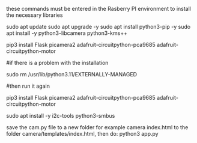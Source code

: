 these commands must be entered in the Rasberry PI environment to install the necessary libraries

sudo apt update
sudo apt upgrade -y
sudo apt install python3-pip -y
sudo apt install -y python3-libcamera python3-kms++

pip3 install Flask picamera2 adafruit-circuitpython-pca9685 adafruit-circuitpython-motor

#if there is a problem with the installation

sudo rm /usr/lib/python3.11/EXTERNALLY-MANAGED

#then run it again

pip3 install Flask picamera2 adafruit-circuitpython-pca9685 adafruit-circuitpython-motor

sudo apt install -y i2c-tools python3-smbus

save the cam.py file to a new folder for example camera 
index.html to the folder camera/templates/index.html, 
then do: python3 app.py
